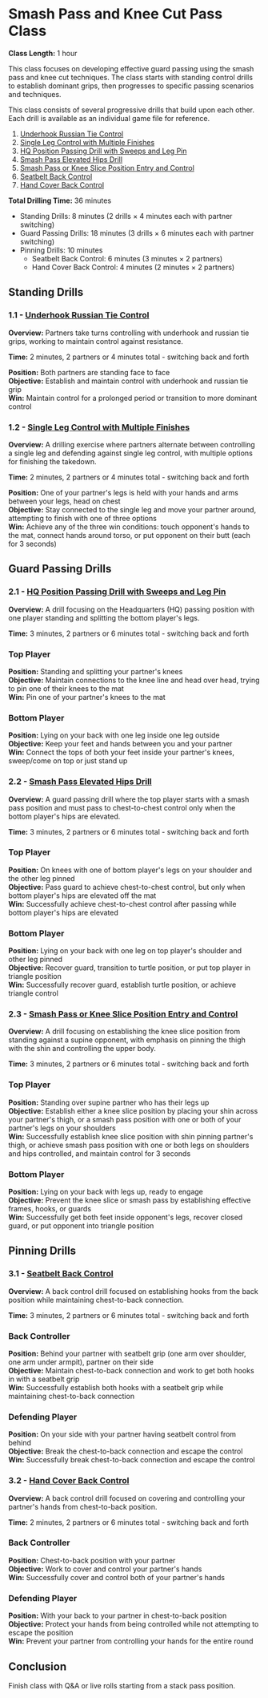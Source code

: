 # Smash Pass and Knee Cut Pass Class
**Class Length:** 1 hour

This class focuses on developing effective guard passing using the smash pass and knee cut techniques. The class starts with standing control drills to establish dominant grips, then progresses to specific passing scenarios and techniques.

This class consists of several progressive drills that build upon each other. Each drill is available as an individual game file for reference.

1. [Underhook Russian Tie Control](https://mennlo.github.io/grappling-games/md-viewer.html?file=games/standing/underhook-russian-tie-control.md)
2. [Single Leg Control with Multiple Finishes](https://mennlo.github.io/grappling-games/md-viewer.html?file=games/standing/single-leg-control-multiple-finishes.md)
3. [HQ Position Passing Drill with Sweeps and Leg Pin](https://mennlo.github.io/grappling-games/md-viewer.html?file=games/guard/supine/hq-position-passing-drill-with-sweeps-and-leg-pin.md)
4. [Smash Pass Elevated Hips Drill](https://mennlo.github.io/grappling-games/md-viewer.html?file=games/guard/supine/smash-pass-elevated-hips-drill.md)
5. [Smash Pass or Knee Slice Position Entry and Control](https://mennlo.github.io/grappling-games/md-viewer.html?file=games/guard/supine/smash-or-knee-slice-entry-and-control.md)
6. [Seatbelt Back Control](https://mennlo.github.io/grappling-games/md-viewer.html?file=games/pinning/seatbelt-back-control.md)
7. [Hand Cover Back Control](https://mennlo.github.io/grappling-games/md-viewer.html?file=games/pinning/hand-cover-back-control.md)

**Total Drilling Time:** 36 minutes
- Standing Drills: 8 minutes (2 drills × 4 minutes each with partner switching)
- Guard Passing Drills: 18 minutes (3 drills × 6 minutes each with partner switching)
- Pinning Drills: 10 minutes
  - Seatbelt Back Control: 6 minutes (3 minutes × 2 partners)
  - Hand Cover Back Control: 4 minutes (2 minutes × 2 partners)

## Standing Drills

### 1.1 - [Underhook Russian Tie Control](https://mennlo.github.io/grappling-games/md-viewer.html?file=games/standing/underhook-russian-tie-control.md)

**Overview:** Partners take turns controlling with underhook and russian tie grips, working to maintain control against resistance.

**Time:** 2 minutes, 2 partners or 4 minutes total - switching back and forth

**Position:** Both partners are standing face to face  
**Objective:** Establish and maintain control with underhook and russian tie grip  
**Win:** Maintain control for a prolonged period or transition to more dominant control  

### 1.2 - [Single Leg Control with Multiple Finishes](https://mennlo.github.io/grappling-games/md-viewer.html?file=games/standing/single-leg-control-multiple-finishes.md)

**Overview:** A drilling exercise where partners alternate between controlling a single leg and defending against single leg control, with multiple options for finishing the takedown.

**Time:** 2 minutes, 2 partners or 4 minutes total - switching back and forth

**Position:** One of your partner's legs is held with your hands and arms between your legs, head on chest  
**Objective:** Stay connected to the single leg and move your partner around, attempting to finish with one of three options  
**Win:** Achieve any of the three win conditions: touch opponent's hands to the mat, connect hands around torso, or put opponent on their butt (each for 3 seconds)  

## Guard Passing Drills

### 2.1 - [HQ Position Passing Drill with Sweeps and Leg Pin](https://mennlo.github.io/grappling-games/md-viewer.html?file=games/guard/supine/hq-position-passing-drill-with-sweeps-and-leg-pin.md)

**Overview:** A drill focusing on the Headquarters (HQ) passing position with one player standing and splitting the bottom player's legs.

**Time:** 3 minutes, 2 partners or 6 minutes total - switching back and forth

### Top Player
**Position:** Standing and splitting your partner's knees  
**Objective:** Maintain connections to the knee line and head over head, trying to pin one of their knees to the mat  
**Win:** Pin one of your partner's knees to the mat  

### Bottom Player
**Position:** Lying on your back with one leg inside one leg outside  
**Objective:** Keep your feet and hands between you and your partner  
**Win:** Connect the tops of both your feet inside your partner's knees, sweep/come on top or just stand up  

### 2.2 - [Smash Pass Elevated Hips Drill](https://mennlo.github.io/grappling-games/md-viewer.html?file=games/guard/supine/smash-pass-elevated-hips-drill.md)

**Overview:** A guard passing drill where the top player starts with a smash pass position and must pass to chest-to-chest control only when the bottom player's hips are elevated.

**Time:** 3 minutes, 2 partners or 6 minutes total - switching back and forth

### Top Player
**Position:** On knees with one of bottom player's legs on your shoulder and the other leg pinned  
**Objective:** Pass guard to achieve chest-to-chest control, but only when bottom player's hips are elevated off the mat  
**Win:** Successfully achieve chest-to-chest control after passing while bottom player's hips are elevated  

### Bottom Player
**Position:** Lying on your back with one leg on top player's shoulder and other leg pinned  
**Objective:** Recover guard, transition to turtle position, or put top player in triangle position  
**Win:** Successfully recover guard, establish turtle position, or achieve triangle control  

### 2.3 - [Smash Pass or Knee Slice Position Entry and Control](https://mennlo.github.io/grappling-games/md-viewer.html?file=games/guard/supine/smash-or-knee-slice-entry-and-control.md)

**Overview:** A drill focusing on establishing the knee slice position from standing against a supine opponent, with emphasis on pinning the thigh with the shin and controlling the upper body.

**Time:** 3 minutes, 2 partners or 6 minutes total - switching back and forth

### Top Player
**Position:** Standing over supine partner who has their legs up  
**Objective:** Establish either a knee slice position by placing your shin across your partner's thigh, or a smash pass position with one or both of your partner's legs on your shoulders  
**Win:** Successfully establish knee slice position with shin pinning partner's thigh, or achieve smash pass position with one or both legs on shoulders and hips controlled, and maintain control for 3 seconds  

### Bottom Player
**Position:** Lying on your back with legs up, ready to engage  
**Objective:** Prevent the knee slice or smash pass by establishing effective frames, hooks, or guards  
**Win:** Successfully get both feet inside opponent's legs, recover closed guard, or put opponent into triangle position  

## Pinning Drills

### 3.1 - [Seatbelt Back Control](https://mennlo.github.io/grappling-games/md-viewer.html?file=games/pinning/seatbelt-back-control.md)

**Overview:** A back control drill focused on establishing hooks from the back position while maintaining chest-to-back connection.

**Time:** 3 minutes, 2 partners or 6 minutes total - switching back and forth

### Back Controller
**Position:** Behind your partner with seatbelt grip (one arm over shoulder, one arm under armpit), partner on their side  
**Objective:** Maintain chest-to-back connection and work to get both hooks in with a seatbelt grip  
**Win:** Successfully establish both hooks with a seatbelt grip while maintaining chest-to-back connection  

### Defending Player
**Position:** On your side with your partner having seatbelt control from behind  
**Objective:** Break the chest-to-back connection and escape the control  
**Win:** Successfully break chest-to-back connection and escape the control  

### 3.2 - [Hand Cover Back Control](https://mennlo.github.io/grappling-games/md-viewer.html?file=games/pinning/hand-cover-back-control.md)

**Overview:** A back control drill focused on covering and controlling your partner's hands from chest-to-back position.

**Time:** 2 minutes, 2 partners or 6 minutes total - switching back and forth

### Back Controller
**Position:** Chest-to-back position with your partner  
**Objective:** Work to cover and control your partner's hands  
**Win:** Successfully cover and control both of your partner's hands  

### Defending Player
**Position:** With your back to your partner in chest-to-back position  
**Objective:** Protect your hands from being controlled while not attempting to escape the position  
**Win:** Prevent your partner from controlling your hands for the entire round

## Conclusion
Finish class with Q&A or live rolls starting from a stack pass position.
